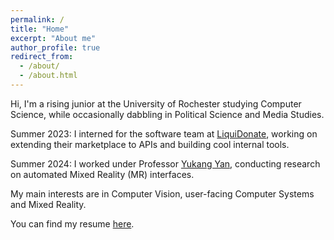 ```yaml
---
permalink: /
title: "Home"
excerpt: "About me"
author_profile: true
redirect_from: 
  - /about/
  - /about.html
---
```


Hi, I'm a rising junior at the University of Rochester studying Computer Science, while occasionally dabbling in Political Science and Media Studies.

Summer 2023: I interned for the software team at [LiquiDonate](https://liquidonate.com/), working on extending their marketplace to APIs and building cool internal tools.

Summer 2024: I worked under Professor [Yukang Yan](https://rochester-bear-lab.github.io/), conducting research on automated Mixed Reality (MR) interfaces.

My main interests are in Computer Vision, user-facing Computer Systems and Mixed Reality.

You can find my resume [here](https://drive.google.com/file/d/1KIaLX-gkhPpFGXkQq0YOWGjPFRZe3c0G/view?usp=sharing).

